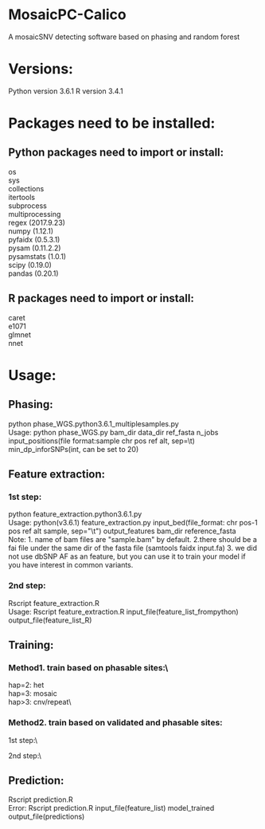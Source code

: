 # MosaicPC-Calico
A mosaicSNV detecting software based on phasing and random forest

# Versions:
Python version 3.6.1
R version 3.4.1

# Packages need to be installed:
## Python packages need to import or install:
os\
sys\
collections\
itertools\
subprocess\
multiprocessing\
regex (2017.9.23)\
numpy (1.12.1)\
pyfaidx (0.5.3.1)\
pysam (0.11.2.2)\
pysamstats (1.0.1)\
scipy (0.19.0)\
pandas (0.20.1)
## R packages need to import or install:
caret\
e1071\
glmnet\
nnet

# Usage:
## Phasing:
python phase\_WGS.python3.6.1\_multiplesamples.py\
Usage: python phase\_WGS.py bam\_dir data\_dir ref\_fasta n\_jobs input\_positions(file format:sample chr pos ref alt, sep=\t) min\_dp\_inforSNPs(int, can be set to 20)
## Feature extraction:
### 1st step:
python feature\_extraction.python3.6.1.py\
Usage: python(v3.6.1) feature\_extraction.py input\_bed(file\_format: chr pos-1 pos ref alt sample, sep="\t") output\_features bam\_dir reference\_fasta\
Note: 1. name of bam files are "sample.bam" by default. 2.there should be a fai file under the same dir of the fasta file (samtools faidx input.fa) 3. we did not use dbSNP AF as an feature, but you can use it to train your model if you have interest in common variants.
### 2nd step:
Rscript feature\_extraction.R\
Usage: Rscript feature\_extraction.R input\_file(feature\_list\_frompython) output\_file(feature\_list\_R)

## Training:
### Method1. train based on phasable sites:\
hap=2: het\
hap=3: mosaic\
hap>3: cnv/repeat\

### Method2. train based on validated and phasable sites:
1st step:\

2nd step:\

## Prediction:
Rscript prediction.R\
Error: Rscript prediction.R input\_file(feature\_list) model\_trained output\_file(predictions)

